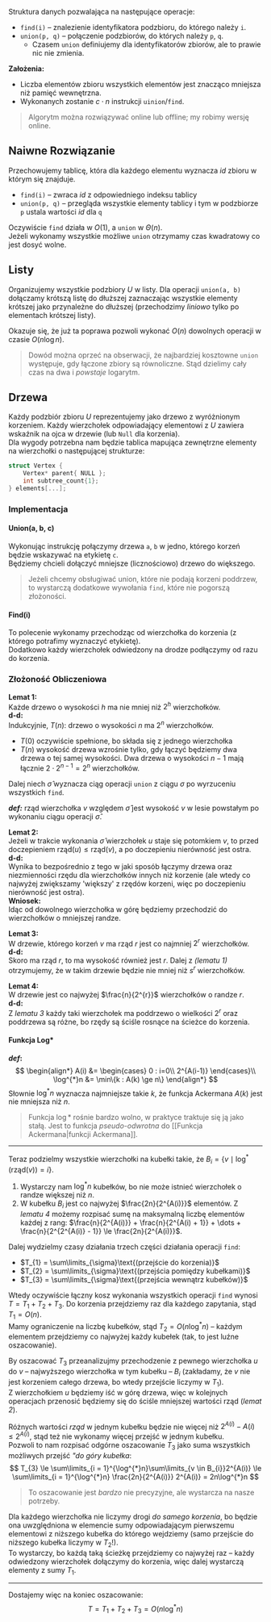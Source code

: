Struktura danych pozwalająca na następujące operacje:

- `find(i)` – znalezienie identyfikatora podzbioru, do którego należy `i`.
- `union(p, q)` – połączenie podzbiorów, do których należy `p`, `q`.
	- Czasem `union` definiujemy dla identyfikatorów zbiorów, ale to prawie nic nie zmienia.

**Założenia:**

- Liczba elementów zbioru wszystkich elementów jest znacząco mniejsza niż pamięć wewnętrzna.
- Wykonanych zostanie $c \cdot n$ instrukcji `uinion`/`find`.

> Algorytm można rozwiązywać online lub offline; my robimy wersję online.

## Naiwne Rozwiązanie

Przechowujemy tablicę, która dla każdego elementu wyznacza *id* zbioru w którym się znajduje.

- `find(i)` – zwraca *id* z odpowiedniego indeksu tablicy
- `union(p, q)` – przegląda wszystkie elementy tablicy i tym w podzbiorze `p` ustala wartości *id* dla `q`

Oczywiście `find` działa w $O(1)$, a `union` w $\Theta(n)$.  
Jeżeli wykonamy wszystkie możliwe `union` otrzymamy czas kwadratowy co jest dosyć wolne.

## Listy

Organizujemy wszystkie podzbiory $U$ w listy. Dla operacji `union(a, b)` dołączamy krótszą listę do dłuższej zaznaczając wszystkie elementy krótszej jako przynależne do dłuższej (przechodzimy *liniowo* tylko po elementach krótszej listy).

Okazuje się, że już ta poprawa pozwoli wykonać $O(n)$ dowolnych operacji w czasie $O(n\log n)$.

> Dowód można oprzeć na obserwacji, że najbardziej kosztowne `union` występuje, gdy łączone zbiory są równoliczne. Stąd dzielimy cały czas na dwa i *powstaje* logarytm.

## Drzewa

Każdy podzbiór zbioru $U$ reprezentujemy jako drzewo z wyróżnionym korzeniem. Każdy wierzchołek odpowiadający elementowi z $U$ zawiera wskaźnik na ojca w drzewie (lub `Null` dla korzenia).  
Dla wygody potrzebna nam będzie tablica mapująca zewnętrzne elementy na wierzchołki o następującej strukturze:

```c
struct Vertex {
	Vertex* parent{ NULL };
	int subtree_count{1};
} elements[...];
```

### Implementacja

#### Union(a, b, c)

Wykonując instrukcję połączymy drzewa `a`, `b` w jedno, którego korzeń będzie wskazywać na etykietę `c`.  
Będziemy chcieli dołączyć mniejsze (licznościowo) drzewo do większego.

> Jeżeli chcemy obsługiwać union, które nie podają korzeni poddrzew, to wystarczą dodatkowe wywołania `find`, które nie pogorszą złożoności.

#### Find(i)

To polecenie wykonamy przechodząc od wierzchołka do korzenia (z którego potrafimy wyznaczyć etykietę).  
Dodatkowo każdy wierzchołek odwiedzony na drodze podłączymy od razu do korzenia.

### Złożoność Obliczeniowa

**Lemat 1:**  
Każde drzewo o wysokości $h$ ma nie mniej niż $2^h$ wierzchołków.  
**d-d:**  
Indukcyjnie, $T(n):$ drzewo o wysokości $n$ ma $2^n$ wierzchołków.

- $T(0)$ oczywiście spełnione, bo składa się z jednego wierzchołka
- $T(n)$ wysokość drzewa wzrośnie tylko, gdy łączyć będziemy dwa drzewa o tej samej wysokości. Dwa drzewa o wysokości $n-1$ mają łącznie $2\cdot2^{n-1} = 2^n$ wierzchołków.

Dalej niech  $\hat{\sigma}$ wyznacza ciąg operacji `union` z ciągu $\sigma$ po wyrzuceniu wszystkich `find`.

***def:*** $\text{rząd}$ wierzchołka $v$ względem $\hat{\sigma}$ jest wysokość $v$ w lesie powstałym po wykonaniu ciągu operacji $\hat\sigma$.

**Lemat 2:**  
Jeżeli w trakcie wykonania $\hat{\sigma}$ wierzchołek $u$ staje się potomkiem $v$, to przed doczepieniem $\text{rząd}(u) \le \text{rząd}(v)$, a po doczepieniu nierówność jest ostra.  
**d-d:**  
Wynika to bezpośrednio z tego w jaki sposób łączymy drzewa oraz niezmienności rzędu dla wierzchołków innych niż korzenie (ale wtedy co najwyżej zwiększamy 'większy' z rzędów korzeni, więc po doczepieniu nierówność jest ostra).  
**Wniosek:**  
Idąc od dowolnego wierzchołka w górę będziemy przechodzić do wierzchołków o mniejszej randze.

**Lemat 3:**  
W drzewie, którego korzeń $v$ ma rząd $r$ jest co najmniej $2^{r}$ wierzchołków.  
**d-d:**  
Skoro ma rząd $r$, to ma wysokość również jest $r$. Dalej z *(lematu 1)* otrzymujemy, że w takim drzewie będzie nie mniej niż $s^{r}$ wierzchołków.

**Lemat 4:**  
W drzewie jest co najwyżej $\frac{n}{2^{r}}$ wierzchołków o randze $r$.  
**d-d:**  
Z *lematu 3* każdy taki wierzchołek ma poddrzewo o wielkości $2^{r}$ oraz poddrzewa są różne, bo rzędy są ściśle rosnące na ścieżce do korzenia.

#### Funkcja Log*

***def*:**
$$
\begin{align*}
A(i) &= \begin{cases}
0 : i=0\\
2^{A(i-1)}
\end{cases}\\
\log^{*}n &= \min\{k : A(k) \ge n\}
\end{align*}
$$
Słownie $\log^{*} n$ wyznacza najmniejsze takie $k$, że funkcja Ackermana $A(k)$ jest nie mniejsza niż $n$.

> Funkcja $\log*$ rośnie bardzo wolno, w praktyce traktuje się ją jako stałą.
> Jest to funkcja *pseudo-odwrotna* do [[Funkcja Ackermana|funkcji Ackermana]].

---

Teraz podzielmy wszystkie wierzchołki na kubełki takie, że $B_{i} = \{v \mid \log^{*}(\text{rząd}(v)) = i\}$.

1. Wystarczy nam $\log^{*}n$ kubełków, bo nie może istnieć wierzchołek o randze większej niż $n$.
2. W kubełku $B_{i}$ jest co najwyżej $\frac{2n}{2^{A(i)}}$ elementów. Z *lematu 4* możemy rozpisać sumę na maksymalną liczbę elementów każdej z rang: $\frac{n}{2^{A(i)}} + \frac{n}{2^{A(i) + 1}} + \dots + \frac{n}{2^{2^{A(i)} - 1}} \le \frac{2n}{2^{A(i)}}$.

Dalej wydzielmy czasy działania trzech części działania operacji `find`:

- $T_{1} = \sum\limits_{\sigma}\text{(przejście do korzenia)}$
- $T_{2} = \sum\limits_{\sigma}\text{(przejścia pomiędzy kubełkami)}$
- $T_{3} = \sum\limits_{\sigma}\text{(przejścia wewnątrz kubełków)}$

Wtedy oczywiście łączny kosz wykonania wszystkich operacji `find` wynosi $T = T_{1} + T_{2} + T_{3}$.
Do korzenia przejdziemy raz dla każdego zapytania, stąd $T_{1} = O(n)$.  
Mamy ograniczenie na liczbę kubełków, stąd $T_{2} = O(n\log^{*}n)$ – każdym elementem przejdziemy co najwyżej każdy kubełek (tak, to jest luźne oszacowanie).

By oszacować $T_{3}$ przeanalizujmy przechodzenie z pewnego wierzchołka $u$ do $v$ – najwyższego wierzchołka w tym kubełku – $B_{i}$ (zakładamy, że $v$ nie jest korzeniem całego drzewa, bo wtedy przejście liczymy w $T_{1}$).  
Z wierzchołkiem $u$ będziemy iść w górę drzewa, więc w kolejnych operacjach przenosić będziemy się do ściśle mniejszej wartości $\text{rząd}$ (*lemat 2*).

Różnych wartości $rząd$ w jednym kubełku będzie nie więcej niż $2^{A(i)} - A(i) \le 2^{A(i)}$, stąd też nie wykonamy więcej przejść w jednym kubełku.  
Pozwoli to nam rozpisać odgórne oszacowanie $T_{3}$ jako suma wszystkich możliwych przejść *"do góry kubełka*:
$$
T_{3} \le \sum\limits_{i = 1}^{\log^{*}n}\sum\limits_{v \in B_{i}}2^{A(i)} \le \sum\limits_{i = 1}^{\log^{*}n} \frac{2n}{2^{A(i)}} 2^{A(i)} = 2n\log^{*}n
$$

> To oszacowanie jest *bardzo* nie precyzyjne, ale wystarcza na nasze potrzeby.

Dla każdego wierzchołka nie liczymy drogi *do samego korzenia*, bo będzie ona uwzględniona w elemencie sumy odpowiadającym pierwszemu elementowi z niższego kubełka do którego wejdziemy (samo przejście do niższego kubełka liczymy w $T_{2}$!).  
To wystarczy, bo każdą taką ścieżkę przejdziemy co najwyżej raz – każdy odwiedzony wierzchołek dołączymy do korzenia, więc dalej wystarczą elementy z sumy $T_{1}$.

---

Dostajemy więc na koniec oszacowanie:
$$
T = T_{1} + T_{2} + T_{3} = O(n\log^{*}n)
$$
